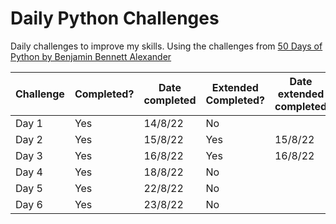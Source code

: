 # Daily Python Challenges
 
Daily challenges to improve my skills. Using the challenges from [50 Days of Python by Benjamin Bennett Alexander](https://benjaminb.gumroad.com/l/zybjn) 

| Challenge | Completed? | Date completed | Extended Completed? | Date extended completed | Notes |
|-----------|------------|----------------|---------------------|-------------------------|-------|
| Day 1     | Yes        | 14/8/22        | No                  |                         |       |
| Day 2     | Yes        | 15/8/22        | Yes                 | 15/8/22                 |       |
| Day 3     | Yes        | 16/8/22        | Yes                 | 16/8/22                 |       |
| Day 4     | Yes        | 18/8/22        | No                  |                         |       |
| Day 5     | Yes        | 22/8/22        | No                  |                         |       |
| Day 6     | Yes        | 23/8/22        | No                  |                         |       |


